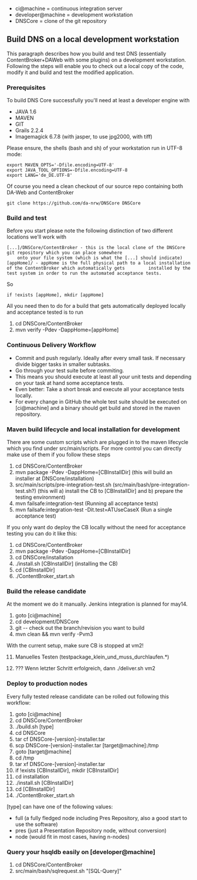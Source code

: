 * ci@machine = continuous integration server
* developer@machine = development workstation
* DNSCore = clone of the git repository

## Build DNS on a local development workstation

This paragraph describes how you build and test DNS (essentially ContentBroker+DAWeb with some plugins) 
on a development workstation.
Following the steps will enable you to check out a local copy of the code, modify it
and build and test the modified application. 

### Prerequisites

To build DNS Core successfully you'll need at least a developer engine with

* JAVA 1.6
* MAVEN
* GIT
* Grails 2.2.4
* Imagemagick 6.7.8 (with jasper, to use jpg2000, with tiff)

Please ensure, the shells (bash and sh) of your workstation run in UTF-8 mode:
    
    export MAVEN_OPTS='-Dfile.encoding=UTF-8'
    export JAVA_TOOL_OPTIONS=-Dfile.encoding=UTF-8
    export LANG='de_DE.UTF-8'
    
Of course you need a clean checkout of our source repo containing both DA-Web and ContentBroker

    git clone https://github.com/da-nrw/DNSCore DNSCore
    
### Build and test

Before you start please note the following distinction of two different locations we'll work with

    [...]/DNSCore/ContentBroker - this is the local clone of the DNSCore git repository which you can place somewhere
        onto your file system (which is what the [...] should indicate)
    [appHome]/ - appHome is the full physical path to a local installation of the ContentBroker which automatically gets         installed by the test system in order to run the automated acceptance tests.

So
    
    if !exists [appHome], mkdir [appHome]

All you need then to do for a build that gets automatically deployed locally and acceptance tested
is to run 

1. cd DNSCore/ContentBroker
1. mvn verify -Pdev -DappHome=[appHome]






### Continuous Delivery Workflow

* Commit and push regularly. Ideally after every small task. If necessary divide bigger tasks in smaller subtasks.
* Go through your test suite before commiting.
* This means you should execute at least all your unit tests and depending on your task at hand some acceptance tests.
* Even better: Take a short break and execute all your acceptance tests locally.
* For every change in GitHub the whole test suite should be executed on [ci@machine] and a binary should get build and stored in the maven repository.

### Maven build lifecycle and local installation for development



There are some custom scripts which are plugged in to the maven lifecycle which you find under src/main/scripts.
For more control you can directly make use of them if you follow these steps

1. cd DNSCore/ContentBroker
1. mvn package -Pdev -DappHome=[CBInstallDir] (this will build an installer at DNSCore/installation)
1. src/main/scripts/pre-integration-test.sh 
    (src/main/bash/pre-integration-test.sh?) (this will a) install the CB to [CBInstallDir] and b) prepare the testing environment)
1. mvn failsafe:integration-test (Running all acceptance tests)
1. mvn failsafe:integration-test -Dit.test=ATUseCaseX (Run a single acceptance test)

If you only want do deploy the CB locally without the need for acceptance testing you can do it like this:

1. cd DNSCore/ContentBroker
1. mvn package -Pdev -DappHome=[CBInstallDir]
1. cd DNSCore/installation
1. ./install.sh [CBInstallDir] (installing the CB)
1. cd [CBInstallDir]
1. ./ContentBroker_start.sh

### Build the release candidate
At the moment we do it manually. Jenkins integration is planned for may14.

1. goto [ci@machine]
1. cd development/DNSCore
2. git -- check out the branch/revision you want to build
3. mvn clean && mvn verify -Pvm3

With the current setup, make sure CB is stopped at vm2!

11. Manuelles Testen (testpackage_klein_und_muss_durchlaufen.*)

9. ??? Wenn letzter Schritt erfolgreich, dann ./deliver.sh vm2

### Deploy to production nodes
Every fully tested release candidate can be rolled out following this workflow:

1. goto [ci@machine]
1. cd DNSCore/ContentBroker
1. ./build.sh [type]
1. cd DNSCore
1. tar cf DNSCore-[version]-installer.tar
1. scp DNSCore-[version]-installer.tar [target@machine]:/tmp
1. goto [target@machine]
1. cd /tmp
1. tar xf DNSCore-[version]-installer.tar
1. if !exists [CBInstallDir], mkdir [CBInstallDir]
1. cd installation
1. ./install.sh [CBInstallDir]
1. cd [CBInstallDir]
1. ./ContentBroker_start.sh

[type] can have one of the following values:

* full (a fully fledged node including Pres Repository, also a good start to use the software)
* pres (just a Presentation Repository node, without conversion)
* node (would fit in most cases, having  n-nodes)

### Query your hsqldb easily on [developer@machine]

1. cd DNSCore/ContentBroker
1. src/main/bash/sqlrequest.sh "[SQL-Query]"

